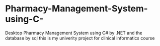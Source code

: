 # Pharmacy-Management-System-using-C-
Desktop Pharmacy Management System using C# by .NET and the database by sql this is my univerity project for clinical informatics course

